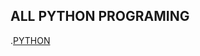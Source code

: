 ## ALL PYTHON PROGRAMING 

.[PYTHON](https://github.com/Sangram-tech/CLASS-WORK/tree/main/PYTHON%20CLASS/18-01-25)
